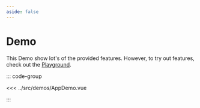 ```yaml
---
aside: false
---
```


# Demo

This Demo show lot's of the provided features.
However, to try out features, check out the [Playground](./playground.md).

<script setup lang="ts">
import AppDemo from "@demos/AppDemo.vue"
</script>

<ClientOnly>
<AppDemo />
</ClientOnly>

::: code-group

<<< ../src/demos/AppDemo.vue

:::
